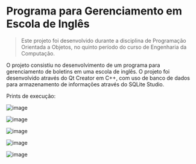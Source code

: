# Programa para Gerenciamento em Escola de Inglês

> Este projeto foi desenvolvido durante a disciplina de Programação Orientada a Objetos, no quinto período do curso de Engenharia da Computação.

O projeto consistiu no desenvolvimento de um programa para gerenciamento de boletins em uma escola de inglês.
O projeto foi desenvolvido através do Qt Creator em C++, com uso de banco de dados para armazenamento de informações através do SQLite Studio.

Prints de execução:

![image](https://user-images.githubusercontent.com/20136081/182539332-d0dfc4bb-6750-46a8-ad7d-0f05c6d1d11a.png)

![image](https://user-images.githubusercontent.com/20136081/182539426-c901a5ed-a9a2-4303-bc34-e3fa79170ede.png)

![image](https://user-images.githubusercontent.com/20136081/182539515-1d75397e-770d-4bc0-8b47-6c435e0629e4.png)

![image](https://user-images.githubusercontent.com/20136081/182539553-ba996f7b-852d-4032-b1ab-8c3edf233165.png)

![image](https://user-images.githubusercontent.com/20136081/182539598-74c326ab-b7c6-47fb-842e-1fb77d8d924c.png)
